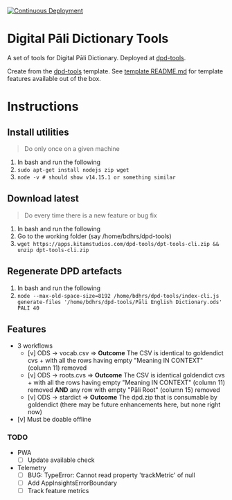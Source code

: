 [![Continuous Deployment](https://github.com/digitalpalitools/dpd-tools/workflows/Continuous%20Deployment/badge.svg)](https://github.com/digitalpalitools/dpd-tools/actions?query=workflow%3A%22Continuous+Deployment%22)

# Digital Pāli Dictionary Tools

A set of tools for Digital Pāli Dictionary. Deployed at [dpd-tools](https://apps.kitamstudios.com/dpd-tools).

Create from the [dpd-tools](https://github.com/kitamstudios/dpd-tools) template. See [template README.md](https://github.com/kitamstudios/dpd-tools/blob/358acedc91c62b31910087d54ffa2623761506e0/README.md) for template features available out of the box.

# Instructions

## Install utilities

> Do only once on a given machine

1. In bash and run the following
1. ```sudo apt-get install nodejs zip wget```
1. ```node -v # should show v14.15.1 or something similar```

## Download latest

> Do every time there is a new feature or bug fix

1. In bash and run the following
1. Go to the working folder (say /home/bdhrs/dpd-tools)
1. ```wget https://apps.kitamstudios.com/dpd-tools/dpt-tools-cli.zip && unzip dpt-tools-cli.zip```

## Regenerate DPD artefacts

1. In bash and run the following
1. ```node --max-old-space-size=8192 /home/bdhrs/dpd-tools/index-cli.js generate-files '/home/bdhrs/dpd-tools/Pāli English Dictionary.ods' PALI 40```

## Features

- 3 workflows
  - [v] ODS -> vocab.csv => **Outcome** The CSV is identical to goldendict cvs + with all the rows having empty "Meaning IN CONTEXT" (column 11) removed
  - [v] ODS -> roots.cvs => **Outcome** The CSV is identical goldendict cvs + with all the rows having empty "Meaning IN CONTEXT" (column 11) removed **AND** any row with empty "Pāli Root" (column 15) removed
  - [v] ODS -> stardict => **Outcome** The dpd.zip that is consumable by goldendict (there may be future enhancements here, but none right now)
- [v] Must be doable offline

### TODO

- PWA
  - [ ] Update available check
- Telemetry
  - [ ] BUG: TypeError: Cannot read property 'trackMetric' of null
  - [ ] Add AppInsightsErrorBoundary
  - [ ] Track feature metrics

